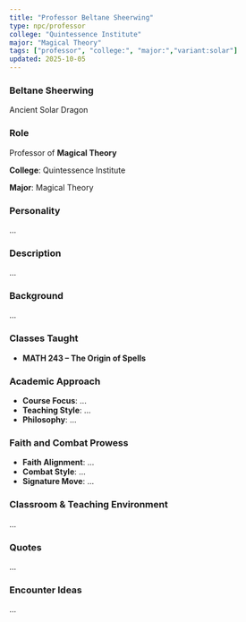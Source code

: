 ```yaml
---
title: "Professor Beltane Sheerwing"
type: npc/professor
college: "Quintessence Institute"
major: "Magical Theory"
tags: ["professor", "college:", "major:","variant:solar"]
updated: 2025-10-05
---
```

### Beltane Sheerwing

Ancient Solar Dragon

### Role

Professor of **Magical Theory**

**College**: Quintessence Institute

**Major**: Magical Theory

### Personality

...

### Description

...

### Background

...

### Classes Taught

- **MATH 243 – The Origin of Spells**



### Academic Approach

- **Course Focus**: ...
- **Teaching Style**: ...
- **Philosophy**: ...

### Faith and Combat Prowess

- **Faith Alignment**: ...
- **Combat Style**: ...
- **Signature Move**: ...

### Classroom & Teaching Environment

...

### Quotes

...

### Encounter Ideas

...
